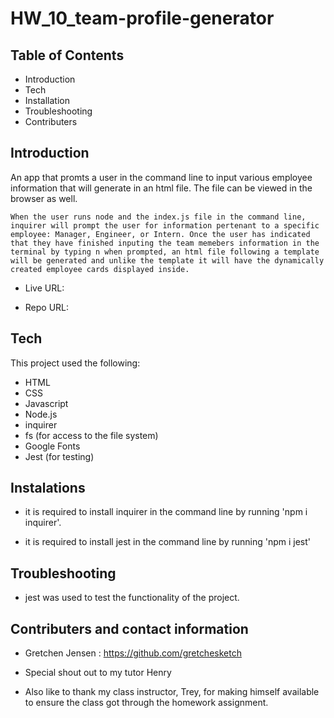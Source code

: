 # HW_10_team-profile-generator

Table of Contents
-------------------------------------------------------------------------------------------------------

 * Introduction
 * Tech
 * Installation
 * Troubleshooting
 * Contributers



 Introduction
----------------------------------------------------------------------------------------------------------

An app that promts a user in the command line to input various employee information that will generate in an html file. The file can be viewed in the browser as well.

    When the user runs node and the index.js file in the command line, inquirer will prompt the user for information pertenant to a specific employee: Manager, Engineer, or Intern. Once the user has indicated that they have finished inputing the team memebers information in the terminal by typing n when prompted, an html file following a template will be generated and unlike the template it will have the dynamically created employee cards displayed inside.

 * Live URL:

 * Repo URL:



Tech
------------------------------------------------------------------------------------------

This project used the following:

 * HTML
 * CSS
 * Javascript
 * Node.js
 * inquirer
 * fs (for access to the file system)
 * Google Fonts
 * Jest (for testing)


Instalations
--------------------------------------------------------------------------------------------
 
 * it is required to install inquirer in the command line by running 'npm i inquirer'.

 * it is required to install jest in the command line by running 'npm i jest'



 Troubleshooting
----------------------------------------------------------------------------------------

* jest was used to test the functionality of the project.




 Contributers and contact information
----------------------------------------------------------------------------------------
 
 * Gretchen Jensen : https://github.com/gretchesketch

 * Special shout out to my tutor Henry

 * Also like to thank my class instructor, Trey, for making himself available to ensure the class got through the homework assignment.

